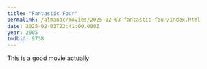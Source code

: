 ```yaml
---
title: "Fantastic Four"
permalink: /almanac/movies/2025-02-03-fantastic-four/index.html
date: 2025-02-03T22:41:00.000Z
year: 2005
tmdbid: 9738
---
```


This is a good movie actually